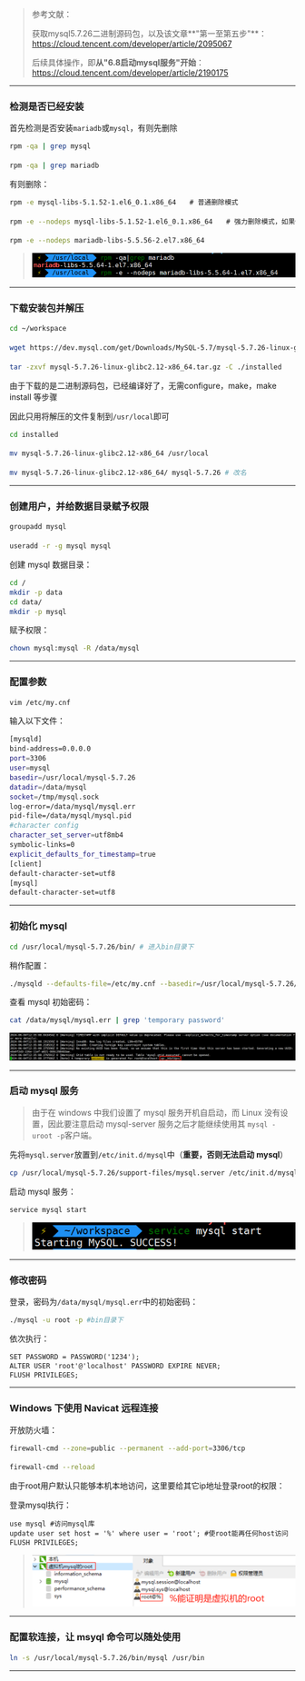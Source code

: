 > 参考文献：
>
> 获取mysql5.7.26二进制源码包，以及该文章**"第一至第五步"**：https://cloud.tencent.com/developer/article/2095067
>
> 后续具体操作，即**从"6.8启动mysql服务"开始**：https://cloud.tencent.com/developer/article/2190175

---



### 检测是否已经安装

首先检测是否安装`mariadb`或`mysql`，有则先删除

```bash
rpm -qa | grep mysql

rpm -qa | grep mariadb
```

有则删除：

```bash
rpm -e mysql-libs-5.1.52-1.el6_0.1.x86_64　　# 普通删除模式

rpm -e --nodeps mysql-libs-5.1.52-1.el6_0.1.x86_64　　# 强力删除模式，如果使用上面命令删除时，提示有依赖的其它文件，则用该命令可以对其进行强力删除

rpm -e --nodeps mariadb-libs-5.5.56-2.el7.x86_64
```

> ![image-20240604210305328](CentOS7中安装mysql.assets/image-20240604210305328.png)

---



### 下载安装包并解压

```bash
cd ~/workspace

wget https://dev.mysql.com/get/Downloads/MySQL-5.7/mysql-5.7.26-linux-glibc2.12-x86_64.tar.gz

tar -zxvf mysql-5.7.26-linux-glibc2.12-x86_64.tar.gz -C ./installed
```

由于下载的是二进制源码包，已经编译好了，无需configure，make，make install 等步骤

因此只用将解压的文件复制到`/usr/local`即可

```bash
cd installed

mv mysql-5.7.26-linux-glibc2.12-x86_64 /usr/local

mv mysql-5.7.26-linux-glibc2.12-x86_64/ mysql-5.7.26 # 改名
```

---



### 创建用户，并给数据目录赋予权限

```bash
groupadd mysql

useradd -r -g mysql mysql
```

创建 mysql 数据目录：

```bash
cd /
mkdir -p data
cd data/
mkdir -p mysql
```

赋予权限：

```bash
chown mysql:mysql -R /data/mysql
```

---



### 配置参数

```bash
vim /etc/my.cnf
```

输入以下文件：

```bash
[mysqld]
bind-address=0.0.0.0
port=3306
user=mysql
basedir=/usr/local/mysql-5.7.26
datadir=/data/mysql
socket=/tmp/mysql.sock
log-error=/data/mysql/mysql.err
pid-file=/data/mysql/mysql.pid
#character config
character_set_server=utf8mb4
symbolic-links=0
explicit_defaults_for_timestamp=true
[client]
default-character-set=utf8
[mysql]
default-character-set=utf8
```

---



### 初始化 mysql

```bash
cd /usr/local/mysql-5.7.26/bin/ # 进入bin目录下
```

稍作配置：

```bash
./mysqld --defaults-file=/etc/my.cnf --basedir=/usr/local/mysql-5.7.26/ --datadir=/data/mysql/ --user=mysql --initialize
```

查看 mysql 初始密码：

```bash
cat /data/mysql/mysql.err | grep 'temporary password'
```

![image-20240604211557810](CentOS7中安装mysql.assets/image-20240604211557810.png)

---



### 启动 mysql 服务

> 由于在 windows 中我们设置了 mysql 服务开机自启动，而 Linux 没有设置，因此要注意启动 mysql-server 服务之后才能继续使用其 `mysql -uroot -p`客户端。

先将`mysql.server`放置到`/etc/init.d/mysql`中（**重要，否则无法启动 mysql**）

```bash
cp /usr/local/mysql-5.7.26/support-files/mysql.server /etc/init.d/mysql
```

启动 mysql 服务：

```bash
service mysql start
```

> ![image-20240604212419518](CentOS7中安装mysql.assets/image-20240604212419518.png)

---



### 修改密码

登录，密码为`/data/mysql/mysql.err`中的初始密码：

```bash
./mysql -u root -p #bin目录下
```

依次执行：

```mysql
SET PASSWORD = PASSWORD('1234');
ALTER USER 'root'@'localhost' PASSWORD EXPIRE NEVER;
FLUSH PRIVILEGES;
```

---



### Windows 下使用 Navicat 远程连接

开放防火墙：

```bash
firewall-cmd --zone=public --permanent --add-port=3306/tcp

firewall-cmd --reload
```

由于root用户默认只能够本机本地访问，这里要给其它ip地址登录root的权限：

登录mysql执行：

```mysql
use mysql #访问mysql库
update user set host = '%' where user = 'root'; #使root能再任何host访问
FLUSH PRIVILEGES;
```

> ![image-20240604213257597](CentOS7中安装mysql.assets/image-20240604213257597.png)

---



### 配置软连接，让 msyql 命令可以随处使用

```bash
ln -s /usr/local/mysql-5.7.26/bin/mysql /usr/bin
```

---



